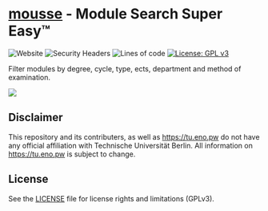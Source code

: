# [mousse](https://tu.eno.pw) - Module Search Super Easy&trade;
![Website](https://img.shields.io/website?down_color=red&down_message=offline&up_color=blue&up_message=online&url=https%3A%2F%2Ftu.eno.pw)
![Security Headers](https://img.shields.io/security-headers?url=https%3A%2F%2Ftu.eno.pw)
![Lines of code](https://tokei.rs/b1/github/mauricesvp/mousse)
[![License: GPL v3](https://img.shields.io/badge/License-GPLv3-blue.svg)](https://www.gnu.org/licenses/gpl-3.0)

Filter modules by degree, cycle, type, ects, department and method of examination.

![](https://i.gyazo.com/7e77b0e221ba176b34f8871a42ac732b.png)

## Disclaimer

This repository and its contributers, as well as https://tu.eno.pw do not have any official affiliation with Technische Universität Berlin. All information on https://tu.eno.pw is subject to change.

## License

See the [LICENSE](LICENSE) file for license rights and limitations (GPLv3).
